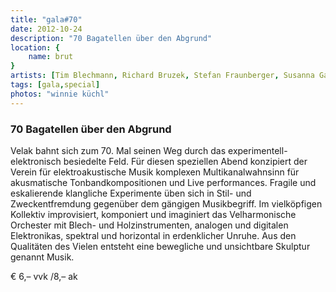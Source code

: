 ```yaml
---
title: "gala#70"
date: 2012-10-24
description: "70 Bagatellen über den Abgrund"
location: {
    name: brut
}
artists: [Tim Blechmann, Richard Bruzek, Stefan Fraunberger, Susanna Gartmayer, Klaus Gstettner, Robert Kellner, Florian Kindlinger, Reka Kutas, Manuel Knapp, Peter Kutin, Daniel Lercher, Alexander Martinz, Laura Mello, Wolfgang Musil, Caroline Profanter, Günther Rabl, Vinzenz Schwab, Peter Seher, Tamara Wilhelm]
tags: [gala,special]
photos: "winnie küchl"
---
```

### 70 Bagatellen über den Abgrund
Velak bahnt sich zum 70. Mal seinen Weg durch das experimentell-elektronisch besiedelte Feld. Für diesen speziellen Abend konzipiert der Verein für elektroakustische Musik komplexen Multikanalwahnsinn für akusmatische Tonbandkompositionen und Live performances. Fragile und eskalierende klangliche Experimente üben sich in Stil- und Zweckentfremdung gegenüber dem gängigen Musikbegriff. Im vielköpfigen Kollektiv improvisiert, komponiert und imaginiert das Velharmonische Orchester mit Blech- und Holzinstrumenten, analogen und digitalen Elektronikas, spektral und horizontal in erdenklicher Unruhe. Aus den Qualitäten des Vielen entsteht eine bewegliche und unsichtbare Skulptur genannt Musik.

€ 6,– vvk /8,– ak
